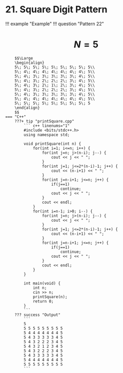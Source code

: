 # 21. Square Digit Pattern

!!! example "Example"
    !!! question "Pattern 22"
        <h1 align="center">$N = 5$</h1>

        $$\Large
        \begin{align}
        5\; 5\; 5\; 5\; 5\; 5\; 5\; 5\; 5\\
        5\; 4\; 4\; 4\; 4\; 4\; 4\; 4\; 5\\
        5\; 4\; 3\; 3\; 3\; 3\; 3\; 4\; 5\\
        5\; 4\; 3\; 2\; 2\; 2\; 3\; 4\; 5\\
        5\; 4\; 3\; 2\; 1\; 2\; 3\; 4\; 5\\
        5\; 4\; 3\; 2\; 2\; 2\; 3\; 4\; 5\\
        5\; 4\; 3\; 3\; 3\; 3\; 3\; 4\; 5\\
        5\; 4\; 4\; 4\; 4\; 4\; 4\; 4\; 5\\
        5\; 5\; 5\; 5\; 5\; 5\; 5\; 5\; 5
        \end{align}
        $$
    === "C++"
        ???+ tip "printSquare.cpp"
            ``` c++ linenums="1"
            #include <bits/stdc++.h>
            using namespace std;

            void printSquare(int n) {
                for(int i=1; i<=n; i++) {
                    for(int j=n; j>(n-i); j--) {
                        cout << j << " ";
                    }
                    for(int j=1; j<=2*(n-i)-1; j++) {
                        cout << (n-i+1) << " ";
                    }
                    for(int j=n-i+1; j<=n; j++) {
                        if(j==1)
                            continue;
                        cout << j << " ";
                    }
                    cout << endl;
                }
                for(int i=n-1; i>0; i--) {
                    for(int j=n; j>(n-i); j--) {
                        cout << j << " ";
                    }
                    for(int j=1; j<=2*(n-i)-1; j++) {
                        cout << (n-i+1) << " ";
                    }
                    for(int j=n-i+1; j<=n; j++) {
                        if(j==1)
                            continue;
                        cout << j << " ";
                    }
                    cout << endl;
                }
            }

            int main(void) {
                int n;
                cin >> n;
                printSquare(n);
                return 0;
            }
            ```
        ??? success "Output"
            ```
            5
            5 5 5 5 5 5 5 5 5
            5 4 4 4 4 4 4 4 5
            5 4 3 3 3 3 3 4 5
            5 4 3 2 2 2 3 4 5
            5 4 3 2 1 2 3 4 5
            5 4 3 2 2 2 3 4 5
            5 4 3 3 3 3 3 4 5
            5 4 4 4 4 4 4 4 5
            5 5 5 5 5 5 5 5 5
            ```